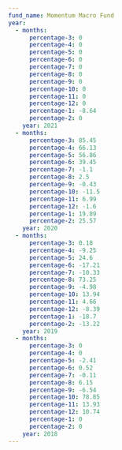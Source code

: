 ```yaml
---
fund_name: Momentum Macro Fund
year:
  - months:
      percentage-3: 0
      percentage-4: 0
      percentage-5: 0
      percentage-6: 0
      percentage-7: 0
      percentage-8: 0
      percentage-9: 0
      percentage-10: 0
      percentage-11: 0
      percentage-12: 0
      percentage-1: -8.64
      percentage-2: 0
    year: 2021
  - months:
      percentage-3: 85.45
      percentage-4: 66.13
      percentage-5: 56.86
      percentage-6: 39.45
      percentage-7: -1.1
      percentage-8: 2.5
      percentage-9: -0.43
      percentage-10: -11.5
      percentage-11: 6.99
      percentage-12: -1.6
      percentage-1: 19.89
      percentage-2: 25.57
    year: 2020
  - months:
      percentage-3: 0.18
      percentage-4: -9.25
      percentage-5: 24.6
      percentage-6: -17.21
      percentage-7: -10.33
      percentage-8: 73.25
      percentage-9: -4.98
      percentage-10: 13.94
      percentage-11: 4.66
      percentage-12: -8.39
      percentage-1: -18.7
      percentage-2: -13.22
    year: 2019
  - months:
      percentage-3: 0
      percentage-4: 0
      percentage-5: -2.41
      percentage-6: 0.52
      percentage-7: -0.11
      percentage-8: 6.15
      percentage-9: -6.54
      percentage-10: 78.85
      percentage-11: 13.93
      percentage-12: 10.74
      percentage-1: 0
      percentage-2: 0
    year: 2018
---
```

